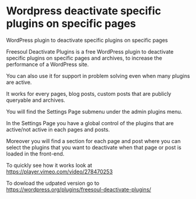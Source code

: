 # Wordpress deactivate specific plugins on specific pages

WordPress plugin to deactivate specific plugins on specific pages

Freesoul Deactivate Plugins is a free WordPress plugin to deactivate specific plugins on specific pages and archives, to increase the performance of a WordPress site.

You can also use it for support in problem solving even when many plugins are active.

It works for every pages, blog posts, custom posts that are publicly queryable and archives.

You will find the Settings Page submenu under the admin plugins menu.

In the Settings Page you have a global control of the plugins that are active/not active in each pages and posts.

Moreover you will find a section for each page and post where you can select the plugins that you want to deactivate when that page or post is loaded in the front-end.

To quickly see how it works look at https://player.vimeo.com/video/278470253

To dowload the udpated version go to https://wordpress.org/plugins/freesoul-deactivate-plugins/

